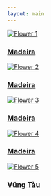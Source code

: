 ```yaml
---
layout: main
---
```

<div class="photo-flowers">
  <a href="/flowers/photo1/" class="photo-item">
    <img src="/assets/flowers/flower1.jpg" alt="Flower 1">
    <div class="photo-overlay">
      <h3>Madeira</h3>
    </div>
  </a>
  <a href="/flowers/photo2/" class="photo-item">
    <img src="/assets/flowers/flower2.jpg" alt="Flower 2">
    <div class="photo-overlay">
      <h3>Madeira</h3>
    </div>
  </a>
  <a href="/flowers/photo3/" class="photo-item">
    <img src="/assets/flowers/flower3.jpg" alt="Flower 3">
    <div class="photo-overlay">
      <h3>Madeira</h3>
    </div>
  </a>
  <a href="/flowers/photo4/" class="photo-item">
    <img src="/assets/flowers/flower4.jpg" alt="Flower 4">
    <div class="photo-overlay">
      <h3>Madeira</h3>
    </div>
  </a>
  <a href="/flowers/photo5/" class="photo-item">
    <img src="/assets/flowers.jpg" alt="Flower 5">
    <div class="photo-overlay">
      <h3>Vũng Tàu</h3>
    </div>
  </a>
</div>

